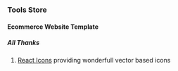 ### Tools Store


#### Ecommerce Website Template

##### All Thanks
1. <a href="https://react-icons.github.io/react-icons/search?q=cart">React Icons</a> providing  wonderfull vector based icons

